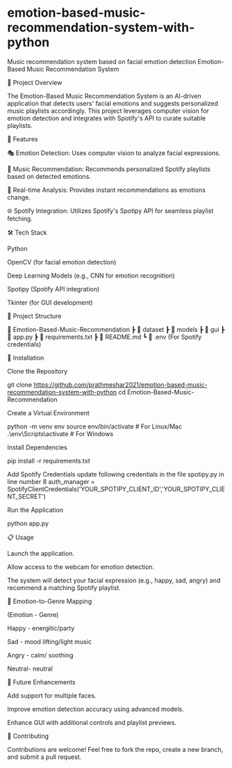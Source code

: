 # emotion-based-music-recommendation-system-with-python
Music recommendation system based on facial emotion detection
Emotion-Based Music Recommendation System

📌 Project Overview

The Emotion-Based Music Recommendation System is an AI-driven application that detects users' facial emotions and suggests personalized music playlists accordingly. This project leverages computer vision for emotion detection and integrates with Spotify's API to curate suitable playlists.

🚀 Features

🎭 Emotion Detection: Uses computer vision to analyze facial expressions.

🎵 Music Recommendation: Recommends personalized Spotify playlists based on detected emotions.

🔄 Real-time Analysis: Provides instant recommendations as emotions change.

🌐 Spotify Integration: Utilizes Spotify's Spotipy API for seamless playlist fetching.

🛠️ Tech Stack

Python

OpenCV (for facial emotion detection)

Deep Learning Models (e.g., CNN for emotion recognition)

Spotipy (Spotify API integration)

Tkinter (for GUI development)

📂 Project Structure

📁 Emotion-Based-Music-Recommendation
 ┣ 📂 dataset
 ┣ 📂 models
 ┣ 📂 gui
 ┣ 📜 app.py
 ┣ 📜 requirements.txt
 ┣ 📜 README.md
 ┗ 📜 .env (For Spotify credentials)

🔧 Installation

Clone the Repository

git clone https://github.com/prathmeshar2021/emotion-based-music-recommendation-system-with-python
cd Emotion-Based-Music-Recommendation

Create a Virtual Environment

python -m venv env
source env/bin/activate    # For Linux/Mac
.\env\Scripts\activate     # For Windows

Install Dependencies

pip install -r requirements.txt

Add Spotify Credentials
update following credentials in the file spotipy.py in line number 8
auth_manager = SpotifyClientCredentials('YOUR_SPOTIPY_CLIENT_ID','YOUR_SPOTIPY_CLIENT_SECRET')


Run the Application

python app.py

📋 Usage

Launch the application.

Allow access to the webcam for emotion detection.

The system will detect your facial expression (e.g., happy, sad, angry) and recommend a matching Spotify playlist.

🎯 Emotion-to-Genre Mapping

(Emotion - Genre)

Happy - energitic/party

Sad - mood lifting/light music

Angry - calm/ soothing

Neutral- neutral


🧠 Future Enhancements

Add support for multiple faces.

Improve emotion detection accuracy using advanced models.

Enhance GUI with additional controls and playlist previews.

🤝 Contributing

Contributions are welcome! Feel free to fork the repo, create a new branch, and submit a pull request.
